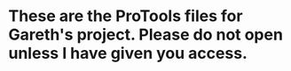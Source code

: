 # These are the ProTools files for Gareth's project. Please do not open unless I have given you access.
